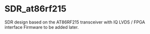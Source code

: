 # SDR_at86rf215
SDR design based on the AT86RF215 transceiver with IQ LVDS / FPGA interface
Firmware to be added later.

